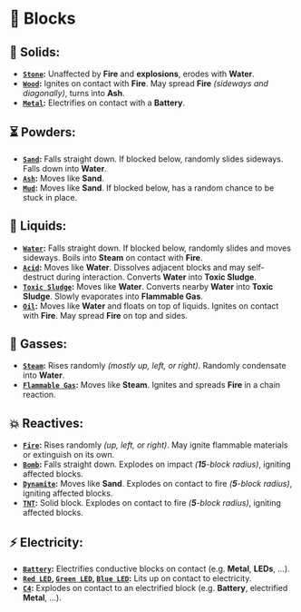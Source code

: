 # 🎲 Blocks

## 🧱 Solids:
- **[`Stone`](https://github.com/flmarsou/OpenGL_Sandbox/blob/main/src/block/solid/StoneBlock.cpp):** Unaffected by **Fire** and **explosions**, erodes with **Water**.
- **[`Wood`](https://github.com/flmarsou/OpenGL_Sandbox/blob/main/src/block/solid/WoodBlock.cpp):** Ignites on contact with **Fire**. May spread **Fire** *(sideways and diagonally)*, turns into **Ash**.
- **[`Metal`](https://github.com/flmarsou/OpenGL_Sandbox/blob/main/src/block/solid/MetalBlock.cpp):** Electrifies on contact with a **Battery**.

## ⏳ Powders:
- **[`Sand`](https://github.com/flmarsou/OpenGL_Sandbox/blob/main/src/block/powder/SandBlock.cpp):** Falls straight down. If blocked below, randomly slides sideways. Falls down into **Water**.
- **[`Ash`](https://github.com/flmarsou/OpenGL_Sandbox/blob/main/src/block/powder/AshBlock.cpp):** Moves like **Sand**.
- **[`Mud`](https://github.com/flmarsou/OpenGL_Sandbox/blob/main/src/block/powder/MudBlock.cpp):** Moves like **Sand**. If blocked below, has a random chance to be stuck in place.

## 🌊 Liquids:
- **[`Water`](https://github.com/flmarsou/OpenGL_Sandbox/blob/main/src/block/liquid/WaterBlock.cpp):** Falls straight down. If blocked below, randomly slides and moves sideways. Boils into **Steam** on contact with **Fire**.
- **[`Acid`](https://github.com/flmarsou/OpenGL_Sandbox/blob/main/src/block/liquid/AcidBlock.cpp):** Moves like **Water**. Dissolves adjacent blocks and may self-destruct during interaction. Converts **Water** into **Toxic Sludge**.
- **[`Toxic Sludge`](https://github.com/flmarsou/OpenGL_Sandbox/blob/main/src/block/liquid/ToxicSludgeBlock.cpp):** Moves like **Water**. Converts nearby **Water** into **Toxic Sludge**. Slowly evaporates into **Flammable Gas**.
- **[`Oil`](https://github.com/flmarsou/OpenGL_Sandbox/blob/main/src/block/liquid/OilBlock.cpp):** Moves like **Water** and floats on top of liquids. Ignites on contact with **Fire**. May spread **Fire** on top and sides.

## 💨 Gasses:
- **[`Steam`](https://github.com/flmarsou/OpenGL_Sandbox/blob/main/src/block/gas/SteamBlock.cpp):** Rises randomly *(mostly up, left, or right)*. Randomly condensate into **Water**.
- **[`Flammable Gas`](https://github.com/flmarsou/OpenGL_Sandbox/blob/main/src/block/gas/FlammableGasBlock.cpp):** Moves like **Steam**. Ignites and spreads **Fire** in a chain reaction.

## 💥 Reactives:
- **[`Fire`](https://github.com/flmarsou/OpenGL_Sandbox/blob/main/src/block/reactive/FireBlock.cpp):** Rises randomly *(up, left, or right)*. May ignite flammable materials or extinguish on its own.
- **[`Bomb`](https://github.com/flmarsou/OpenGL_Sandbox/blob/main/src/block/reactive/BombBlock.cpp):** Falls straight down. Explodes on impact *(**15**-block radius)*, igniting affected blocks.
- **[`Dynamite`](https://github.com/flmarsou/OpenGL_Sandbox/blob/main/src/block/reactive/DynamiteBlock.cpp):** Moves like **Sand**. Explodes on contact to fire *(**5**-block radius)*, igniting affected blocks.
- **[`TNT`](https://github.com/flmarsou/OpenGL_Sandbox/blob/main/src/block/reactive/TNTBlock.cpp):** Solid block. Explodes on contact to fire *(**5**-block radius)*, igniting affected blocks.

## ⚡ Electricity:
- **[`Battery`](https://github.com/flmarsou/OpenGL_Sandbox/blob/main/src/block/electricity/BatteryBlock.cpp):** Electrifies conductive blocks on contact (e.g. **Metal**, **LEDs**, ...).
- **[`Red LED`](https://github.com/flmarsou/OpenGL_Sandbox/blob/main/src/block/electricity/RedLedBlock.cpp), [`Green LED`](https://github.com/flmarsou/OpenGL_Sandbox/blob/main/src/block/electricity/GreenLedBlock.cpp), [`Blue LED`](https://github.com/flmarsou/OpenGL_Sandbox/blob/main/src/block/electricity/BlueLedBlock.cpp):** Lits up on contact to electricity.
- **[`C4`](https://github.com/flmarsou/OpenGL_Sandbox/blob/main/src/block/electricity/C4Block.cpp):** Explodes on contact to an electrified block (e.g. **Battery**, electrified **Metal**, ...).
